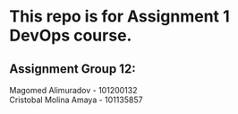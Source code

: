 # This repo is for Assignment 1 DevOps course. <br />
## Assignment Group 12: <br />
Magomed Alimuradov - 101200132 <br />
Cristobal Molina Amaya - 101135857 <br />
<empty>
<empty>
